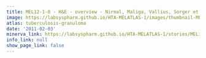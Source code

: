 ```yaml
---
title: MEL12-1-0 - H&E - overview - Nirmal, Maliga, Vallius, Sorger et al., 2021
image: https://labsyspharm.github.io/HTA-MELATLAS-1/images/thumbnail-MEL12-1-0-he-overview.jpg
atlas: tuberculosis-granuloma
date: '2011-02-03'
minerva_link: https://labsyspharm.github.io/HTA-MELATLAS-1/stories/MEL12-1-0-he-overview.html
info_link: null
show_page_link: false
---
```

